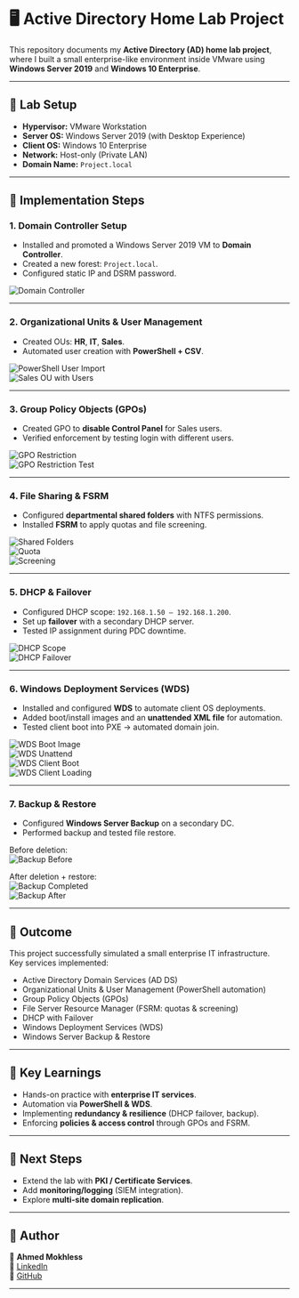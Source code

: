 # 🖥️ Active Directory Home Lab Project

This repository documents my **Active Directory (AD) home lab project**, where I built a small enterprise-like environment inside VMware using **Windows Server 2019** and **Windows 10 Enterprise**.

---

## 🔹 Lab Setup
- **Hypervisor:** VMware Workstation  
- **Server OS:** Windows Server 2019 (with Desktop Experience)  
- **Client OS:** Windows 10 Enterprise  
- **Network:** Host-only (Private LAN)  
- **Domain Name:** `Project.local`  

---

## 🔹 Implementation Steps

### 1. Domain Controller Setup
- Installed and promoted a Windows Server 2019 VM to **Domain Controller**.  
- Created a new forest: `Project.local`.  
- Configured static IP and DSRM password.  

![Domain Controller](Screenshots/domain_controller.png)

---

### 2. Organizational Units & User Management
- Created OUs: **HR**, **IT**, **Sales**.  
- Automated user creation with **PowerShell + CSV**.  

![PowerShell User Import](Screenshots/powershell_user_import.png)  
![Sales OU with Users](Screenshots/ou_sales_users.png)

---

### 3. Group Policy Objects (GPOs)
- Created GPO to **disable Control Panel** for Sales users.  
- Verified enforcement by testing login with different users.  

![GPO Restriction](Screenshots/gpo_restriction.png)  
![GPO Restriction Test](Screenshots/gpo_restriction_test.png)

---

### 4. File Sharing & FSRM
- Configured **departmental shared folders** with NTFS permissions.  
- Installed **FSRM** to apply quotas and file screening.  

![Shared Folders](Screenshots/shared_folders.png)  
![Quota](Screenshots/quota_sales.png)  
![Screening](Screenshots/screening.png)

---

### 5. DHCP & Failover
- Configured DHCP scope: `192.168.1.50 – 192.168.1.200`.  
- Set up **failover** with a secondary DHCP server.  
- Tested IP assignment during PDC downtime.  

![DHCP Scope](Screenshots/dhcp_scope.png)  
![DHCP Failover](Screenshots/dhcp_failover.png)

---

### 6. Windows Deployment Services (WDS)
- Installed and configured **WDS** to automate client OS deployments.  
- Added boot/install images and an **unattended XML file** for automation.  
- Tested client boot into PXE → automated domain join.  

![WDS Boot Image](Screenshots/wds_boot_image.png)  
![WDS Unattend](Screenshots/wds_unattend.png)  
![WDS Client Boot](Screenshots/wds_client_boot.png)  
![WDS Client Loading](Screenshots/wds_client_loading.png)

---

### 7. Backup & Restore
- Configured **Windows Server Backup** on a secondary DC.  
- Performed backup and tested file restore.  

Before deletion:  
![Backup Before](Screenshots/backup_before.png)  

After deletion + restore:  
![Backup Completed](Screenshots/backup_completed.png)  
![Backup After](Screenshots/backup_after.png)

---

## 🔹 Outcome
This project successfully simulated a small enterprise IT infrastructure.  
Key services implemented:  
- Active Directory Domain Services (AD DS)  
- Organizational Units & User Management (PowerShell automation)  
- Group Policy Objects (GPOs)  
- File Server Resource Manager (FSRM: quotas & screening)  
- DHCP with Failover  
- Windows Deployment Services (WDS)  
- Windows Server Backup & Restore  

---

## 🔹 Key Learnings
- Hands-on practice with **enterprise IT services**.  
- Automation via **PowerShell & WDS**.  
- Implementing **redundancy & resilience** (DHCP failover, backup).  
- Enforcing **policies & access control** through GPOs and FSRM.  

---

## 🔹 Next Steps
- Extend the lab with **PKI / Certificate Services**.  
- Add **monitoring/logging** (SIEM integration).  
- Explore **multi-site domain replication**.  

---

## 🔹 Author
👤 **Ahmed Mokhless**  
🔗 [LinkedIn](https://www.linkedin.com/in/ahmed-mokhless/)  
🔗 [GitHub](https://github.com/)  

---

